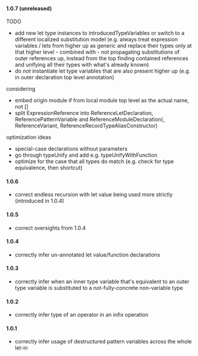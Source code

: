 #### 1.0.7 (unreleased)
TODO
- add new let type instances to introducedTypeVariables
  or switch to a different localized substitution model (e.g. always treat expression variables / lets from higher up as generic and replace their types only at that higher level - combined with - not propagating substitutions of outer references up, instead from the top finding contained references and unifying all their types with what's already known)
- do _not_ instantiate let type variables that are also present higher up
  (e.g. in outer declaration top level annotation)

considering
- embed origin module if from local module top level as the actual name, not []
- split ExpressionReference into ReferenceLetDeclaration, ReferencePatternVariable and ReferenceModuleDeclaration(, ReferenceVariant, ReferenceRecordTypeAliasConstructor)

optimization ideas
- special-case declarations without parameters
- go through typeUnify and add e.g. typeUnifyWithFunction
- optimize for the case that all types do match (e.g. check for type equivalence, then shortcut)

#### 1.0.6
- correct endless recursion with let value being used more strictly (introduced in 1.0.4)

#### 1.0.5
- correct oversights from 1.0.4

#### 1.0.4
- correctly infer un-annotated let value/function declarations

#### 1.0.3
- correctly infer when an inner type variable that's equivalent to an outer type variable is substituted to a not-fully-concrete non-variable type

#### 1.0.2
- correctly infer type of an operator in an infix operation

#### 1.0.1
- correctly infer usage of destructured pattern variables across the whole let-in
